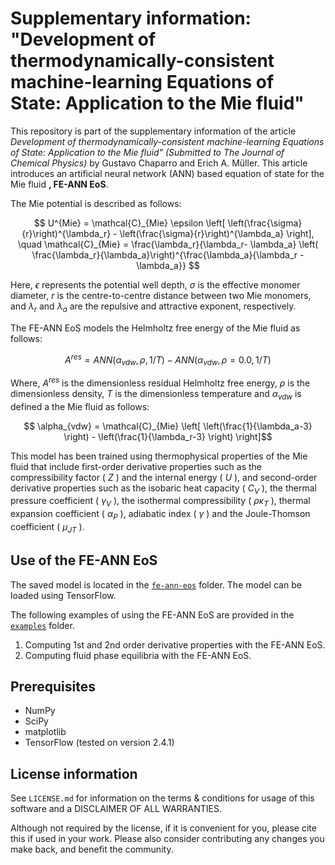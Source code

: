 # Supplementary information: "Development of thermodynamically-consistent machine-learning Equations of State: Application to the Mie fluid"

This repository is part of the supplementary information of the article *Development of thermodynamically-consistent machine-learning Equations of State: Application to the Mie fluid" (Submitted to The Journal of Chemical Physics)* by Gustavo Chaparro and Erich A. Müller. This article introduces an artificial neural network (ANN) based equation of state for the Mie fluid **, FE-ANN EoS**. 

The Mie potential is described as follows:

$$ U^{Mie} = \mathcal{C}_{Mie} \epsilon \left[ \left(\frac{\sigma}{r}\right)^{\lambda_r} -  \left(\frac{\sigma}{r}\right)^{\lambda_a} \right], \quad \mathcal{C}_{Mie} = \frac{\lambda_r}{\lambda_r- \lambda_a} \left( \frac{\lambda_r}{\lambda_a}\right)^{\frac{\lambda_a}{\lambda_r - \lambda_a}} $$ 

Here, $\epsilon$ represents the potential well depth, $\sigma$ is the effective monomer diameter, $r$ is the centre-to-centre distance between two Mie monomers, and $\lambda_r$ and $\lambda_a$ are the repulsive and attractive exponent, respectively.

The FE-ANN EoS models the Helmholtz free energy of the Mie fluid as follows:


$$ A^{res} = ANN(\alpha_{vdw}, \rho, 1/T) - ANN(\alpha_{vdw}, \rho=0.0, 1/T) $$

Where, $A^{res}$ is the dimensionless residual Helmholtz free energy, $\rho$ is the dimensionless density, $T$ is the dimensionless temperature and $\alpha_{vdw}$ is defined a the Mie fluid as follows:

$$ \alpha_{vdw} = \mathcal{C}_{Mie} \left[ \left(\frac{1}{\lambda_a-3} \right) - \left(\frac{1}{\lambda_r-3} \right) \right]$$

This model has been trained using thermophysical properties of the Mie fluid that include first-order derivative properties such as the compressibility factor ( $Z$ ) and the internal energy ( $U$ ), and second-order derivative properties such as the isobaric heat capacity ( $C_V$ ), the thermal pressure coefficient ( $\gamma_V$ ), the isothermal compressibility ( $\rho\kappa_T$ ), thermal expansion coefficient ( $\alpha_P$ ), adiabatic index ( $\gamma$ ) and the Joule-Thomson coefficient ( $\mu_{JT}$ ).


## Use of the FE-ANN EoS

The saved model is located in the [``fe-ann-eos``](./fe-ann-eos) folder. The model can be loaded using TensorFlow.

The following examples of using the FE-ANN EoS are provided in the [``examples``](./examples) folder.

1. Computing 1st and 2nd order derivative properties with the FE-ANN EoS.
2. Computing fluid phase equilibria with the FE-ANN EoS.


## Prerequisites

- NumPy
- SciPy
- matplotlib
- TensorFlow (tested on version 2.4.1)

## License information

See ``LICENSE.md`` for information on the terms & conditions for usage of this software and a DISCLAIMER OF ALL WARRANTIES.

Although not required by the license, if it is convenient for you, please cite this if used in your work. Please also consider contributing any changes you make back, and benefit the community.